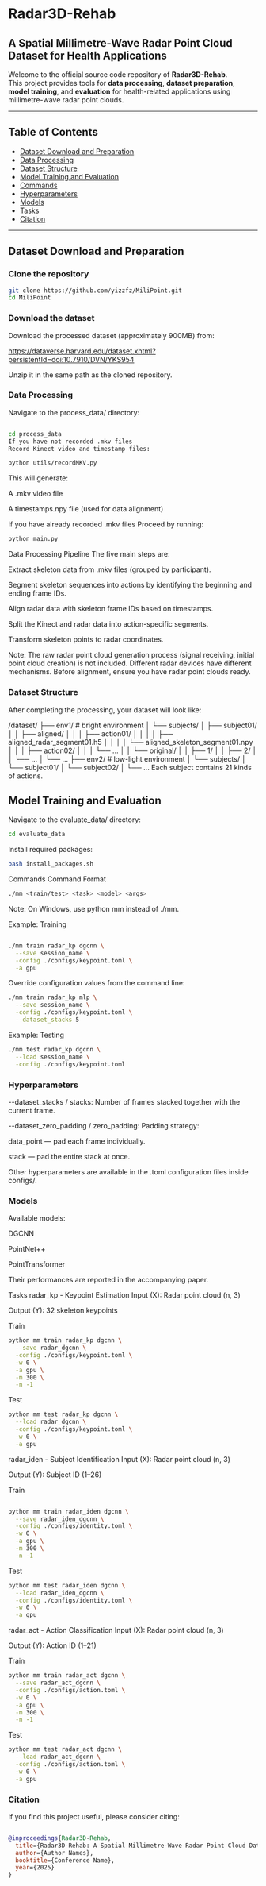 # Radar3D-Rehab

## A Spatial Millimetre-Wave Radar Point Cloud Dataset for Health Applications

Welcome to the official source code repository of **Radar3D-Rehab**.  
This project provides tools for **data processing**, **dataset preparation**, **model training**, and **evaluation** for health-related applications using millimetre-wave radar point clouds.

---

## Table of Contents

- [Dataset Download and Preparation](#dataset-download-and-preparation)
- [Data Processing](#data-processing)
- [Dataset Structure](#dataset-structure)
- [Model Training and Evaluation](#model-training-and-evaluation)
- [Commands](#commands)
- [Hyperparameters](#hyperparameters)
- [Models](#models)
- [Tasks](#tasks)
- [Citation](#citation)

---

## Dataset Download and Preparation

### Clone the repository

```bash
git clone https://github.com/yizzfz/MiliPoint.git
cd MiliPoint
```

### Download the dataset

Download the processed dataset (approximately 900MB) from:

https://dataverse.harvard.edu/dataset.xhtml?persistentId=doi:10.7910/DVN/YKS954

Unzip it in the same path as the cloned repository.

### Data Processing

Navigate to the process_data/ directory:

```bash

cd process_data
If you have not recorded .mkv files
Record Kinect video and timestamp files:
```

```bash
python utils/recordMKV.py
```

This will generate:

A .mkv video file

A timestamps.npy file (used for data alignment)

If you have already recorded .mkv files
Proceed by running:

```bash
python main.py
```

Data Processing Pipeline
The five main steps are:

Extract skeleton data from .mkv files (grouped by participant).

Segment skeleton sequences into actions by identifying the beginning and ending frame IDs.

Align radar data with skeleton frame IDs based on timestamps.

Split the Kinect and radar data into action-specific segments.

Transform skeleton points to radar coordinates.

Note:
The raw radar point cloud generation process (signal receiving, initial point cloud creation) is not included. Different radar devices have different mechanisms.
Before alignment, ensure you have radar point clouds ready.

### Dataset Structure

After completing the processing, your dataset will look like:

/dataset/
├── env1/ # bright environment
│ └── subjects/
│ ├── subject01/
│ │ ├── aligned/
│ │ │ ├── action01/
│ │ │ │ ├── aligned_radar_segment01.h5
│ │ │ │ └── aligned_skeleton_segment01.npy
│ │ │ ├── action02/
│ │ │ └── ...
│ │ └── original/
│ │ ├── 1/
│ │ ├── 2/
│ │ └── ...
│ └── ...
├── env2/ # low-light environment
│ └── subjects/
│ └── subject01/
│ └── subject02/
│ └── ...
Each subject contains 21 kinds of actions.

## Model Training and Evaluation

Navigate to the evaluate_data/ directory:

```bash
cd evaluate_data
```

Install required packages:

```bash
bash install_packages.sh
```

Commands
Command Format

```bash
./mm <train/test> <task> <model> <args>
```

Note: On Windows, use python mm instead of ./mm.

Example: Training

```bash

./mm train radar_kp dgcnn \
  --save session_name \
  -config ./configs/keypoint.toml \
  -a gpu
```

Override configuration values from the command line:

```bash
./mm train radar_kp mlp \
  --save session_name \
  -config ./configs/keypoint.toml \
  --dataset_stacks 5
```

Example: Testing

```bash
./mm test radar_kp dgcnn \
  --load session_name \
  -config ./configs/keypoint.toml
```

### Hyperparameters

--dataset_stacks / stacks: Number of frames stacked together with the current frame.

--dataset_zero_padding / zero_padding: Padding strategy:

data_point — pad each frame individually.

stack — pad the entire stack at once.

Other hyperparameters are available in the .toml configuration files inside configs/.

### Models

Available models:

DGCNN

PointNet++

PointTransformer

Their performances are reported in the accompanying paper.

Tasks
radar_kp - Keypoint Estimation
Input (X): Radar point cloud (n, 3)

Output (Y): 32 skeleton keypoints

Train

```bash
python mm train radar_kp dgcnn \
  --save radar_dgcnn \
  -config ./configs/keypoint.toml \
  -w 0 \
  -a gpu \
  -m 300 \
  -n -1
```

Test

```bash
python mm test radar_kp dgcnn \
  --load radar_dgcnn \
  -config ./configs/keypoint.toml \
  -w 0 \
  -a gpu
```

radar_iden - Subject Identification
Input (X): Radar point cloud (n, 3)

Output (Y): Subject ID (1–26)

Train

```bash

python mm train radar_iden dgcnn \
  --save radar_iden_dgcnn \
  -config ./configs/identity.toml \
  -w 0 \
  -a gpu \
  -m 300 \
  -n -1
```

Test

```bash
python mm test radar_iden dgcnn \
  --load radar_iden_dgcnn \
  -config ./configs/identity.toml \
  -w 0 \
  -a gpu
```

radar_act - Action Classification
Input (X): Radar point cloud (n, 3)

Output (Y): Action ID (1–21)

Train

```bash
python mm train radar_act dgcnn \
  --save radar_act_dgcnn \
  -config ./configs/action.toml \
  -w 0 \
  -a gpu \
  -m 300 \
  -n -1
```

Test

```bash
python mm test radar_act dgcnn \
  --load radar_act_dgcnn \
  -config ./configs/action.toml \
  -w 0 \
  -a gpu
```

### Citation

If you find this project useful, please consider citing:

```bibtex

@inproceedings{Radar3D-Rehab,
  title={Radar3D-Rehab: A Spatial Millimetre-Wave Radar Point Cloud Dataset for Health Applications},
  author={Author Names},
  booktitle={Conference Name},
  year={2025}
}
```
